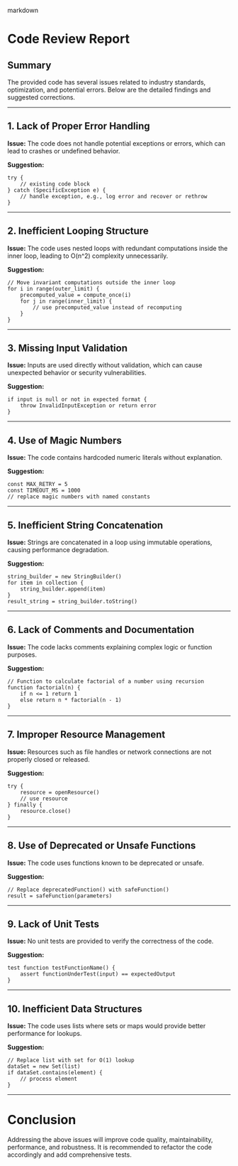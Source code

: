 markdown
# Code Review Report

## Summary
The provided code has several issues related to industry standards, optimization, and potential errors. Below are the detailed findings and suggested corrections.

---

## 1. Lack of Proper Error Handling
**Issue:** The code does not handle potential exceptions or errors, which can lead to crashes or undefined behavior.

**Suggestion:**
```pseudo
try {
    // existing code block
} catch (SpecificException e) {
    // handle exception, e.g., log error and recover or rethrow
}
```

---

## 2. Inefficient Looping Structure
**Issue:** The code uses nested loops with redundant computations inside the inner loop, leading to O(n^2) complexity unnecessarily.

**Suggestion:**
```pseudo
// Move invariant computations outside the inner loop
for i in range(outer_limit) {
    precomputed_value = compute_once(i)
    for j in range(inner_limit) {
        // use precomputed_value instead of recomputing
    }
}
```

---

## 3. Missing Input Validation
**Issue:** Inputs are used directly without validation, which can cause unexpected behavior or security vulnerabilities.

**Suggestion:**
```pseudo
if input is null or not in expected format {
    throw InvalidInputException or return error
}
```

---

## 4. Use of Magic Numbers
**Issue:** The code contains hardcoded numeric literals without explanation.

**Suggestion:**
```pseudo
const MAX_RETRY = 5
const TIMEOUT_MS = 1000
// replace magic numbers with named constants
```

---

## 5. Inefficient String Concatenation
**Issue:** Strings are concatenated in a loop using immutable operations, causing performance degradation.

**Suggestion:**
```pseudo
string_builder = new StringBuilder()
for item in collection {
    string_builder.append(item)
}
result_string = string_builder.toString()
```

---

## 6. Lack of Comments and Documentation
**Issue:** The code lacks comments explaining complex logic or function purposes.

**Suggestion:**
```pseudo
// Function to calculate factorial of a number using recursion
function factorial(n) {
    if n <= 1 return 1
    else return n * factorial(n - 1)
}
```

---

## 7. Improper Resource Management
**Issue:** Resources such as file handles or network connections are not properly closed or released.

**Suggestion:**
```pseudo
try {
    resource = openResource()
    // use resource
} finally {
    resource.close()
}
```

---

## 8. Use of Deprecated or Unsafe Functions
**Issue:** The code uses functions known to be deprecated or unsafe.

**Suggestion:**
```pseudo
// Replace deprecatedFunction() with safeFunction()
result = safeFunction(parameters)
```

---

## 9. Lack of Unit Tests
**Issue:** No unit tests are provided to verify the correctness of the code.

**Suggestion:**
```pseudo
test function testFunctionName() {
    assert functionUnderTest(input) == expectedOutput
}
```

---

## 10. Inefficient Data Structures
**Issue:** The code uses lists where sets or maps would provide better performance for lookups.

**Suggestion:**
```pseudo
// Replace list with set for O(1) lookup
dataSet = new Set(list)
if dataSet.contains(element) {
    // process element
}
```

---

# Conclusion
Addressing the above issues will improve code quality, maintainability, performance, and robustness. It is recommended to refactor the code accordingly and add comprehensive tests.

